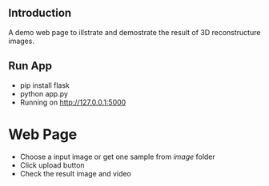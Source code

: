## Introduction
A demo web page to illstrate and demostrate the result of 3D reconstructure images.

## Run App
- pip install flask
- python app.py
- Running on http://127.0.0.1:5000

# Web Page
- Choose a input image or get one sample from *image* folder
- Click upload button
- Check the result image and video